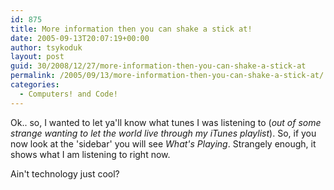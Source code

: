 ```yaml
---
id: 875
title: More information then you can shake a stick at!
date: 2005-09-13T20:07:19+00:00
author: tsykoduk
layout: post
guid: 30/2008/12/27/more-information-then-you-can-shake-a-stick-at
permalink: /2005/09/13/more-information-then-you-can-shake-a-stick-at/
categories:
  - Computers! and Code!
---
```

<p>Ok.. so, I wanted to let ya'll know what tunes I was listening to (<em>out of some strange wanting to let the world live through my iTunes playlist</em>). So, if you now look at the 'sidebar' you will see <em>What's Playing</em>. Strangely enough, it shows what I am listening to right now.</p>


<p>Ain't technology just cool?</p>